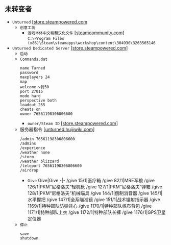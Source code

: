 ## 未转变者
* `Unturned` [[store.steampowered.com](https://store.steampowered.com/app/304930/Unturned/)
  * `创意工坊`
    * `游戏本体中文精翻汉化文件` [[steamcommunity.com]](https://steamcommunity.com/sharedfiles/filedetails/?id=3263565146)  
`C:\Program Files (x86)\Steam\steamapps\workshop\content\304930\3263565146`
* `Unturned Dedicated Server` [[store.steampowered.com]](https://store.steampowered.com/app/1110390/Unturned__Dedicated_Server/)
  * `启动`
  * `Commands.dat`
    ```
    name Turned
    password
    maxplayers 24
    map
    welcome v我50
    port 27015
    mode hard
    perspective both
    loadout 255
    cheats on
    owner 76561198306806600
    ```
    * `owner/Steam ID` [[store.steampowered.com]](https://store.steampowered.com/account/)
  * 服务器指令 [[unturned.huijiwiki.com]](https://unturned.huijiwiki.com/wiki/%E6%9C%8D%E5%8A%A1%E5%99%A8%E6%8C%87%E4%BB%A4)
    ```
    /admin 76561198306806600
    /admins
    /experience
    /weather none
    /storm
    /weather blizzard
    /teleport 76561198306806600
    /airdrop
    ```
    * `Give`
      Give|Give
      -|-
      /give 15/1|医疗箱
      /give 82/1|MRE军粮
      /give 126/1|PKM“尼格洛夫”轻机枪
      /give 127/1|PKM“尼格洛夫”弹箱
      /give 128/1|PKM“尼格洛夫”机械瞄具
      /give 144/1|俄制消音器
      /give 145/1|水平握把
      /give 147/1|全系瞄准镜
      /give 151/1|战术镭射指示器
      /give 1169/1|特种部队防弹背心
      /give 1170/1|特种部队帆布背包
      /give 1171/1|特种部队上衣
      /give 1172/1|特种部队长裤
      /give 1176/1|GPS卫星定位器
  * `停止`
    ```
    save
    shutdown
    ```